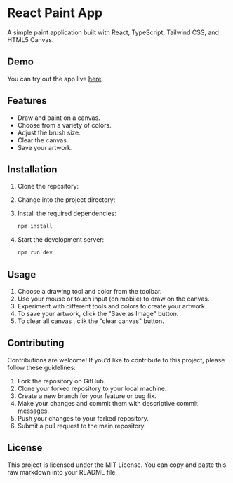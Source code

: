# React Paint App



A simple paint application built with React, TypeScript, Tailwind CSS, and HTML5 Canvas.

## Demo

You can try out the app live [here](https://ms-paint-app.vercel.app/).

## Features

- Draw and paint on a canvas.
- Choose from a variety of colors.
- Adjust the brush size.
- Clear the canvas.
- Save your artwork.

## Installation

1. Clone the repository:
   
2. Change into the project directory:
    
3. Install the required dependencies:
   ```bash
   npm install
    ```

4. Start the development server:
    ```bash
    npm run dev
    ```

## Usage

1. Choose a drawing tool and color from the toolbar.
2. Use your mouse or touch input (on mobile) to draw on the canvas.
3. Experiment with different tools and colors to create your artwork.
4. To save your artwork, click the "Save as Image" button.
6. To clear all canvas , clik the "clear canvas" button.


## Contributing

Contributions are welcome! If you'd like to contribute to this project, please follow these guidelines:
1. Fork the repository on GitHub.
2. Clone your forked repository to your local machine.
3. Create a new branch for your feature or bug fix.
4. Make your changes and commit them with descriptive commit messages.
5. Push your changes to your forked repository.
6. Submit a pull request to the main repository.

## License

This project is licensed under the MIT License.
You can copy and paste this raw markdown into your README file.






